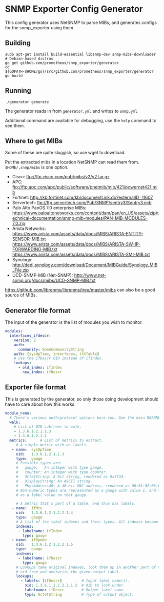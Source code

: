 
# SNMP Exporter Config Generator

This config generator uses NetSNMP to parse MIBs, and generates configs for the snmp_exporter using them.

## Building

```
sudo apt-get install build-essential libsnmp-dev snmp-mibs-downloader  # Debian-based distros
go get github.com/prometheus/snmp_exporter/generator
cd ${GOPATH-$HOME/go}/src/github.com/prometheus/snmp_exporter/generator
go build
```

## Running

```
./generator generate
```

The generator reads in from `generator.yml` and writes to `snmp.yml`.

Additional command are available for debugging, use the `help` command to see them.

## Where to get MIBs

Some of these are quite sluggish, so use wget to download.

Put the extracted mibs in a location NetSNMP can read them from. `$HOME/.snmp/mibs` is one option.

* Cisco: ftp://ftp.cisco.com/pub/mibs/v2/v2.tar.gz
* APC: ftp://ftp.apc.com/apc/public/software/pnetmib/mib/421/powernet421.mib
* Fortinet: http://kb.fortinet.com/kb/documentLink.do?externalID=11607
* Servertech: ftp://ftp.servertech.com/Pub/SNMP/sentry3/Sentry3.mib
* Palo Alto PanOS 7.0 enterprise MIBs: https://www.paloaltonetworks.com/content/dam/pan/en_US/assets/zip/technical-documentation/snmp-mib-modules/PAN-MIB-MODULES-7.0.zip
* Arista Networks: https://www.arista.com/assets/data/docs/MIBS/ARISTA-ENTITY-SENSOR-MIB.txt
                   https://www.arista.com/assets/data/docs/MIBS/ARISTA-SW-IP-FORWARDING-MIB.txt
                   https://www.arista.com/assets/data/docs/MIBS/ARISTA-SMI-MIB.txt
* Synology: http://dedl.synology.com/download/Document/MIBGuide/Synology_MIB_File.zip
* UCD-SNMP-MIB (Net-SNMP): http://www.net-snmp.org/docs/mibs/UCD-SNMP-MIB.txt

https://github.com/librenms/librenms/tree/master/mibs can also be a good source of MIBs.

## Generator file format

The input of the generator is the list of modules you wish to monitor.

```YAML
modules:
  interfaces_ifdescr:
    version: 2
    auth:
      community: SomeCommunityString
    walk: [sysUpTime, interfaces, ifXTable]
    # Use the ifDescr OID instead of ifIndex.
    lookups:
      - old_index: ifIndex
        new_index: ifDescr
```

## Exporter file format

This is generated by the generator, so only those doing development should
have to care about how this works.

```YAML
module_name:
  # There's various auth/protocol options here too. See the main README.
  walk:
    # List of OID subtrees to walk.
    - 1.3.6.1.2.1.1.3
    - 1.3.6.1.2.1.2
  metrics:      # List of metrics to extract.
     # A simple metric with no labels.
   - name:  sysUpTime
     oid:   1.3.6.1.2.1.1.3
     type:  gauge
     # Possible types are:
     #   gauge:   An integer with type gauge.
     #   counter: An integer with type counter.
     #   OctetString: A bit string, rendered as 0xff34.
     #   DisplayString: An ASCII string.
     #   PhysAddress48: A 48 bit MAC address, rendered as 00:01:02:03:04:ff.
     # Non-numeric types are represented as a gauge with value 1, and the rendered value
     # as a label value on that gauge.

     # A metric that's part of a table, and thus has labels.
   - name:  ifMtu
     oid:   1.3.6.1.2.1.2.2.1.4
     type:  gauge
     # A list of the tabel indexes and their types. All indexes become labels.
     indexes:
      - labelname: ifIndex
        type: gauge
   - name:  ifSpeed
     oid:   1.3.6.1.2.1.2.2.1.5
     type:  gauge
     indexes:
      - labelname: ifDescr
        type: gauge
     # Lookups take original indexes, look them up in another part of the
     # oid tree and overwrite the given output label.
     lookups:
       - labels: [ifDescr]         # Input label name(s).
         oid: 1.3.6.1.2.1.2.2.1.2  # OID to look under.
         labelname: ifDescr        # Output label name.
         type: OctetString         # Type of output object.
```
